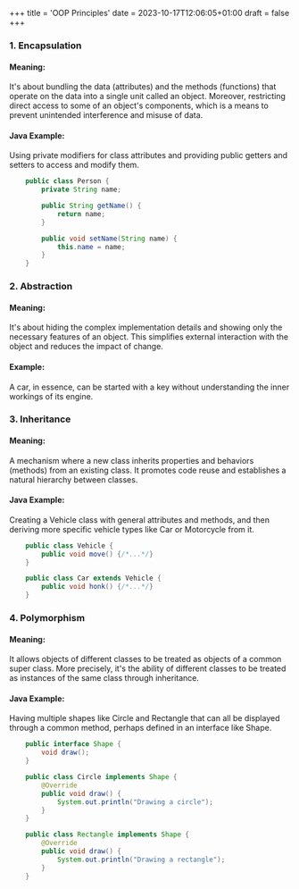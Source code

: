 +++
title = 'OOP Principles'
date = 2023-10-17T12:06:05+01:00
draft = false
+++

### 1. Encapsulation

#### Meaning:
It's about bundling the data (attributes) and the methods (functions) that operate on the data into a single unit called an object. Moreover, restricting direct access to some of an object's components, which is a means to prevent unintended interference and misuse of data.

#### Java Example:
Using private modifiers for class attributes and providing public getters and setters to access and modify them.

```java
    public class Person {
        private String name;

        public String getName() {
            return name;
        }

        public void setName(String name) {
            this.name = name;
        }
    }
```

### 2. Abstraction

#### Meaning:
It's about hiding the complex implementation details and showing only the necessary features of an object. This simplifies external interaction with the object and reduces the impact of change.

#### Example:
A car, in essence, can be started with a key without understanding the inner workings of its engine.

### 3. Inheritance

#### Meaning:
A mechanism where a new class inherits properties and behaviors (methods) from an existing class. It promotes code reuse and establishes a natural hierarchy between classes.

#### Java Example:
Creating a Vehicle class with general attributes and methods, and then deriving more specific vehicle types like Car or Motorcycle from it.

```java
    public class Vehicle {
        public void move() {/*...*/}
    }

    public class Car extends Vehicle {
        public void honk() {/*...*/}
    }
```

### 4. Polymorphism

#### Meaning:
It allows objects of different classes to be treated as objects of a common super class. More precisely, it's the ability of different classes to be treated as instances of the same class through inheritance.

#### Java Example:
Having multiple shapes like Circle and Rectangle that can all be displayed through a common method, perhaps defined in an interface like Shape.

```java
    public interface Shape {
        void draw();
    }

    public class Circle implements Shape {
        @Override
        public void draw() {
            System.out.println("Drawing a circle");
        }
    }

    public class Rectangle implements Shape {
        @Override
        public void draw() {
            System.out.println("Drawing a rectangle");
        }
    }
```
